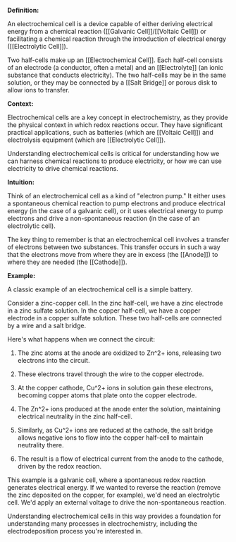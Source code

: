 

**Definition:**

An electrochemical cell is a device capable of either deriving electrical energy from a chemical reaction ([[Galvanic Cell]]/[[Voltaic Cell]]) or facilitating a chemical reaction through the introduction of electrical energy ([[Electrolytic Cell]]). 

Two half-cells make up an [[Electrochemical Cell]]. Each half-cell consists of an electrode (a conductor, often a metal) and an [[Electrolyte]] (an ionic substance that conducts electricity). The two half-cells may be in the same solution, or they may be connected by a [[Salt Bridge]] or porous disk to allow ions to transfer.

**Context:**

Electrochemical cells are a key concept in electrochemistry, as they provide the physical context in which redox reactions occur. They have significant practical applications, such as batteries (which are [[Voltaic Cell]]) and electrolysis equipment (which are [[Electrolytic Cell]]). 

Understanding electrochemical cells is critical for understanding how we can harness chemical reactions to produce electricity, or how we can use electricity to drive chemical reactions.

**Intuition:**

Think of an electrochemical cell as a kind of "electron pump." It either uses a spontaneous chemical reaction to pump electrons and produce electrical energy (in the case of a galvanic cell), or it uses electrical energy to pump electrons and drive a non-spontaneous reaction (in the case of an electrolytic cell).

The key thing to remember is that an electrochemical cell involves a transfer of electrons between two substances. This transfer occurs in such a way that the electrons move from where they are in excess (the [[Anode]]) to where they are needed (the [[Cathode]]).

**Example:**

A classic example of an electrochemical cell is a simple battery. 

Consider a zinc-copper cell. In the zinc half-cell, we have a zinc electrode in a zinc sulfate solution. In the copper half-cell, we have a copper electrode in a copper sulfate solution. These two half-cells are connected by a wire and a salt bridge.

Here's what happens when we connect the circuit:

1. The zinc atoms at the anode are oxidized to Zn^2+ ions, releasing two electrons into the circuit.

2. These electrons travel through the wire to the copper electrode.

3. At the copper cathode, Cu^2+ ions in solution gain these electrons, becoming copper atoms that plate onto the copper electrode.

4. The Zn^2+ ions produced at the anode enter the solution, maintaining electrical neutrality in the zinc half-cell.

5. Similarly, as Cu^2+ ions are reduced at the cathode, the salt bridge allows negative ions to flow into the copper half-cell to maintain neutrality there.

6. The result is a flow of electrical current from the anode to the cathode, driven by the redox reaction.

This example is a galvanic cell, where a spontaneous redox reaction generates electrical energy. If we wanted to reverse the reaction (remove the zinc deposited on the copper, for example), we'd need an electrolytic cell. We'd apply an external voltage to drive the non-spontaneous reaction.

Understanding electrochemical cells in this way provides a foundation for understanding many processes in electrochemistry, including the electrodeposition process you're interested in.
